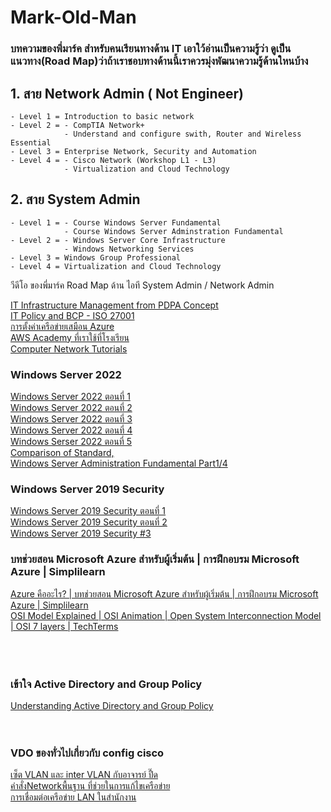 # Mark-Old-Man
### บทความของพี่มาร์ค สำหรับคนเรียนทางด้าน IT เอาใว้อ่านเป็นความรู้ว่า ดูเป็น แนวทาง(Road Map)ว่าถ้าเราชอบทางด้านนี้เราควรมุ่งพัฒนาความรู้ด้านใหนบ้าง 
## 1. สาย Network Admin ( Not Engineer) 
    - Level 1 = Introduction to basic network
    - Level 2 = - CompTIA Network+
                - Understand and configure swith, Router and Wireless Essential
    - Level 3 = Enterprise Network, Security and Automation
    - Level 4 = - Cisco Network (Workshop L1 - L3)
                - Virtualization and Cloud Technology
 ## 2. สาย System Admin    
    - Level 1 = - Course Windows Server Fundamental
                - Course Windows Server Adminstration Fundamental
    - Level 2 = - Windows Server Core Infrastructure
                - Windows Networking Services
    - Level 3 = Windows Group Professional
    - Level 4 = Virtualization and Cloud Technology

    
วีดีโอ ของพี่มาร์ค Road Map ด้าน ไอที System Admin / Network Admin

[IT Infrastructure Management from PDPA Concept](https://www.youtube.com/watch?v=eHbj6OjnFzo&list=PLKimRuheQQ5UMFv6PqL5qO2vz1UC8suzF&index=9)<br>
[IT Policy and BCP - ISO 27001](https://www.youtube.com/watch?v=EswybdFo7ac&list=PLKimRuheQQ5UMFv6PqL5qO2vz1UC8suzF&index=7)<br>
[การตั้งค่าเครือข่ายเสมือน Azure](https://docs.microsoft.com/en-us/learn/modules/azure-networking-fundamentals/azure-virtual-network-settings)<br>
[AWS Academy ที่เราใช้ที่โรงเรียน](https://www.awsacademy.com/LMS_Login)<br>
[Computer Network Tutorials](https://www.geeksforgeeks.org/computer-network-tutorials/#nsc)<br>
### Windows Server 2022 
[Windows Server 2022 ตอนที่ 1](https://www.youtube.com/watch?v=SmcwV1jlpnA)<br>
[Windows Server 2022 ตอนที่ 2](https://www.youtube.com/watch?v=5akIqZob4j0)<br>
[Windows Server 2022 ตอนที่ 3](https://www.youtube.com/watch?v=HRsfTYMOxBU)<br>
[Windows Server 2022 ตอนที่ 4](https://www.youtube.com/watch?v=eG6xDgcm5JE)<br>
[Windows Serser 2022 ตอนที่ 5](https://www.youtube.com/watch?v=mDLiSF318Ig)<br>
[Comparison of Standard,](https://docs.microsoft.com/en-us/windows-server/get-started/editions-comparison-windows-server-2022)<br>
[Windows Server Administration Fundamental Part1/4](https://www.youtube.com/watch?v=FXLsGM7ORaY)<br>

### Windows Server 2019 Security
[Windows Server 2019 Security ตอนที่ 1](https://www.youtube.com/watch?v=ivtoC62ZJFQ)<br>
[Windows Server 2019 Security ตอนที่ 2](https://www.youtube.com/watch?v=6US0GbOsLus)<br>
[Windows Server 2019 Security #3](https://www.youtube.com/watch?v=TL6wkhOVqLU)<br>

### บทช่วยสอน Microsoft Azure สำหรับผู้เริ่มต้น | การฝึกอบรม Microsoft Azure | Simplilearn <br>
[Azure คืออะไร? | บทช่วยสอน Microsoft Azure สำหรับผู้เริ่มต้น | การฝึกอบรม Microsoft Azure | Simplilearn](https://www.youtube.com/watch?v=3Arj5zlUPG4)<br>
[OSI Model Explained | OSI Animation | Open System Interconnection Model | OSI 7 layers | TechTerms](https://www.youtube.com/watch?v=vv4y_uOneC0)<br>
[]()<br>
[]()<br>
[]()<br>

### เข้าใจ Active Directory and Group Policy
[Understanding Active Directory and Group Policy](https://www.youtube.com/watch?v=Q4I2lKHboDw)<br>
[]()<br>
[]()<br>

### VDO ของทั่วไปเกี่ยวกับ config cisco 
[เซ็ต VLAN และ inter VLAN กับอาจารย์ ปื๊ด](https://www.youtube.com/watch?v=pSM5vHiF7Lc)<br>
[คำสั่งNetworkพื้นฐาน ที่ช่วยในการแก้ไขเครือข่าย](https://www.youtube.com/watch?v=bX_J6pviBtE)<br>
[การเชื่อมต่อเครือข่าย LAN ในสำนักงาน](https://www.youtube.com/watch?v=BRnLb0TWehI)<br>

